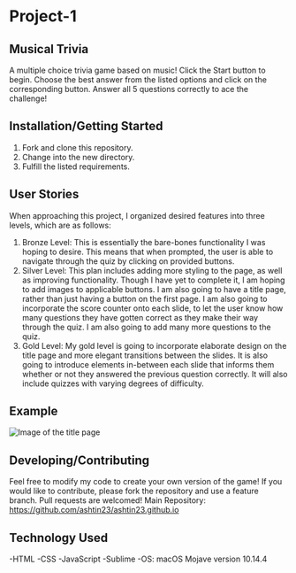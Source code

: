 # Project-1
## Musical Trivia
A multiple choice trivia game based on music! Click the Start button to begin. Choose the best answer from the listed options and click on the corresponding button. Answer all 5 questions correctly to ace the challenge!
## Installation/Getting Started
1) Fork and clone this repository.
2) Change into the new directory.
3) Fulfill the listed requirements.
## User Stories
When approaching this project, I organized desired features into three levels, which are as follows:
1) Bronze Level: This is essentially the bare-bones functionality I was hoping to desire. This means that when prompted, the user is able to navigate through the quiz by clicking on provided buttons.
2) Silver Level: This plan includes adding more styling to the page, as well as improving functionality. Though I have yet to complete it, I am hoping to add images to applicable buttons. I am also going to have a title page, rather than just having a button on the first page. I am also going to incorporate the score counter onto each slide, to let the user know how many questions they have gotten correct as they make their way through the quiz. I am also going to add many more questions to the quiz.
3) Gold Level: My gold level is going to incorporate elaborate design on the title page and more elegant transitions between the slides. It is also going to introduce elements in-between each slide that informs them whether or not they answered the previous question correctly. It will also include quizzes with varying degrees of difficulty.
## Example
![Image of the title page](https://i.imgur.com/gKAp98L.png)


## Developing/Contributing
Feel free to modify my code to create your own version of the game! If you would like to contribute, please fork the repository and use a feature branch. Pull requests are welcomed!
Main Repository: https://github.com/ashtin23/ashtin23.github.io
## Technology Used
-HTML 
-CSS 
-JavaScript
-Sublime
-OS: macOS Mojave version 10.14.4

